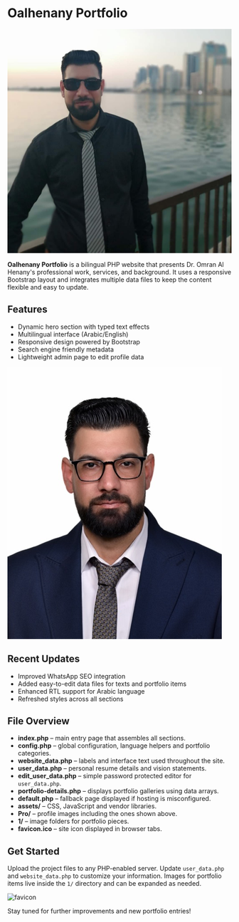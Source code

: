 # Oalhenany Portfolio

![Profile Image](Pro/profile.jpg)

**Oalhenany Portfolio** is a bilingual PHP website that presents Dr. Omran Al Henany's professional work, services, and background. It uses a responsive Bootstrap layout and integrates multiple data files to keep the content flexible and easy to update.

## Features
- Dynamic hero section with typed text effects
- Multilingual interface (Arabic/English)
- Responsive design powered by Bootstrap
- Search engine friendly metadata
- Lightweight admin page to edit profile data

![Another View](Pro/me.jpeg)

## Recent Updates
- Improved WhatsApp SEO integration
- Added easy-to-edit data files for texts and portfolio items
- Enhanced RTL support for Arabic language
- Refreshed styles across all sections

## File Overview
- **index.php** – main entry page that assembles all sections.
- **config.php** – global configuration, language helpers and portfolio categories.
- **website_data.php** – labels and interface text used throughout the site.
- **user_data.php** – personal resume details and vision statements.
- **edit_user_data.php** – simple password protected editor for `user_data.php`.
- **portfolio-details.php** – displays portfolio galleries using data arrays.
- **default.php** – fallback page displayed if hosting is misconfigured.
- **assets/** – CSS, JavaScript and vendor libraries.
- **Pro/** – profile images including the ones shown above.
- **1/** – image folders for portfolio pieces.
- **favicon.ico** – site icon displayed in browser tabs.

## Get Started
Upload the project files to any PHP-enabled server. Update `user_data.php` and `website_data.php` to customize your information. Images for portfolio items live inside the `1/` directory and can be expanded as needed.

![favicon](favicon.ico)

Stay tuned for further improvements and new portfolio entries!
